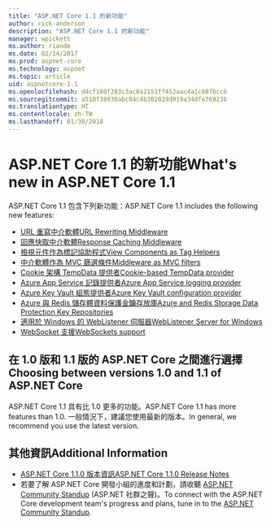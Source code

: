 ```yaml
---
title: "ASP.NET Core 1.1 的新功能"
author: rick-anderson
description: "ASP.NET Core 1.1 的新功能"
manager: wpickett
ms.author: riande
ms.date: 02/14/2017
ms.prod: aspnet-core
ms.technology: aspnet
ms.topic: article
uid: aspnetcore-1.1
ms.openlocfilehash: d4cf180f283c3ac0a2151ff452aac4a1c607bcc6
ms.sourcegitcommit: a510f38930abc84c4b302029d019a34dfe76823b
ms.translationtype: HT
ms.contentlocale: zh-TW
ms.lasthandoff: 01/30/2018
---
```

# <a name="whats-new-in-aspnet-core-11"></a><span data-ttu-id="8e421-103">ASP.NET Core 1.1 的新功能</span><span class="sxs-lookup"><span data-stu-id="8e421-103">What's new in ASP.NET Core 1.1</span></span>

<span data-ttu-id="8e421-104">ASP.NET Core 1.1 包含下列新功能：</span><span class="sxs-lookup"><span data-stu-id="8e421-104">ASP.NET Core 1.1 includes the following new features:</span></span>

- [<span data-ttu-id="8e421-105">URL 重寫中介軟體</span><span class="sxs-lookup"><span data-stu-id="8e421-105">URL Rewriting Middleware</span></span>](xref:fundamentals/url-rewriting)
- [<span data-ttu-id="8e421-106">回應快取中介軟體</span><span class="sxs-lookup"><span data-stu-id="8e421-106">Response Caching Middleware</span></span>](xref:performance/caching/middleware)
- [<span data-ttu-id="8e421-107">檢視元件作為標記協助程式</span><span class="sxs-lookup"><span data-stu-id="8e421-107">View Components as Tag Helpers</span></span>](xref:mvc/views/view-components#invoking-a-view-component-as-a-tag-helper)
- [<span data-ttu-id="8e421-108">中介軟體作為 MVC 篩選條件</span><span class="sxs-lookup"><span data-stu-id="8e421-108">Middleware as MVC filters</span></span>](xref:mvc/controllers/filters#using-middleware-in-the-filter-pipeline)
- [<span data-ttu-id="8e421-109">Cookie 架構 TempData 提供者</span><span class="sxs-lookup"><span data-stu-id="8e421-109">Cookie-based TempData provider</span></span>](xref:fundamentals/app-state#tempdata)
- [<span data-ttu-id="8e421-110">Azure App Service 記錄提供者</span><span class="sxs-lookup"><span data-stu-id="8e421-110">Azure App Service logging provider</span></span>](xref:fundamentals/logging/index#appservice)
- [<span data-ttu-id="8e421-111">Azure Key Vault 組態提供者</span><span class="sxs-lookup"><span data-stu-id="8e421-111">Azure Key Vault configuration provider</span></span>](xref:security/key-vault-configuration)
- [<span data-ttu-id="8e421-112">Azure 與 Redis 儲存體資料保護金鑰存放庫</span><span class="sxs-lookup"><span data-stu-id="8e421-112">Azure and Redis Storage Data Protection Key Repositories</span></span>](xref:security/data-protection/implementation/key-storage-providers#azure-and-redis)
- [<span data-ttu-id="8e421-113">適用於 Windows 的 WebListener 伺服器</span><span class="sxs-lookup"><span data-stu-id="8e421-113">WebListener Server for Windows</span></span>](xref:fundamentals/servers/weblistener)
- [<span data-ttu-id="8e421-114">WebSocket 支援</span><span class="sxs-lookup"><span data-stu-id="8e421-114">WebSockets support</span></span>](xref:fundamentals/websockets)

## <a name="choosing-between-versions-10-and-11-of-aspnet-core"></a><span data-ttu-id="8e421-115">在 1.0 版和 1.1 版的 ASP.NET Core 之間進行選擇</span><span class="sxs-lookup"><span data-stu-id="8e421-115">Choosing between versions 1.0 and 1.1 of ASP.NET Core</span></span>

<span data-ttu-id="8e421-116">ASP.NET Core 1.1 具有比 1.0 更多的功能。</span><span class="sxs-lookup"><span data-stu-id="8e421-116">ASP.NET Core 1.1 has more features than 1.0.</span></span> <span data-ttu-id="8e421-117">一般情況下，建議您使用最新的版本。</span><span class="sxs-lookup"><span data-stu-id="8e421-117">In general, we recommend you use the latest version.</span></span>

## <a name="additional-information"></a><span data-ttu-id="8e421-118">其他資訊</span><span class="sxs-lookup"><span data-stu-id="8e421-118">Additional Information</span></span>

- [<span data-ttu-id="8e421-119">ASP.NET Core 1.1.0 版本資訊</span><span class="sxs-lookup"><span data-stu-id="8e421-119">ASP.NET Core 1.1.0 Release Notes</span></span>](https://github.com/aspnet/Home/releases/tag/1.1.0)
- <span data-ttu-id="8e421-120">若要了解 ASP.NET Core 開發小組的進度和計劃，請收聽 [ASP.NET Community Standup](https://live.asp.net/) (ASP.NET 社群之聲)。</span><span class="sxs-lookup"><span data-stu-id="8e421-120">To connect with the ASP.NET Core development team's progress and plans, tune in to the [ASP.NET Community Standup](https://live.asp.net/).</span></span>

